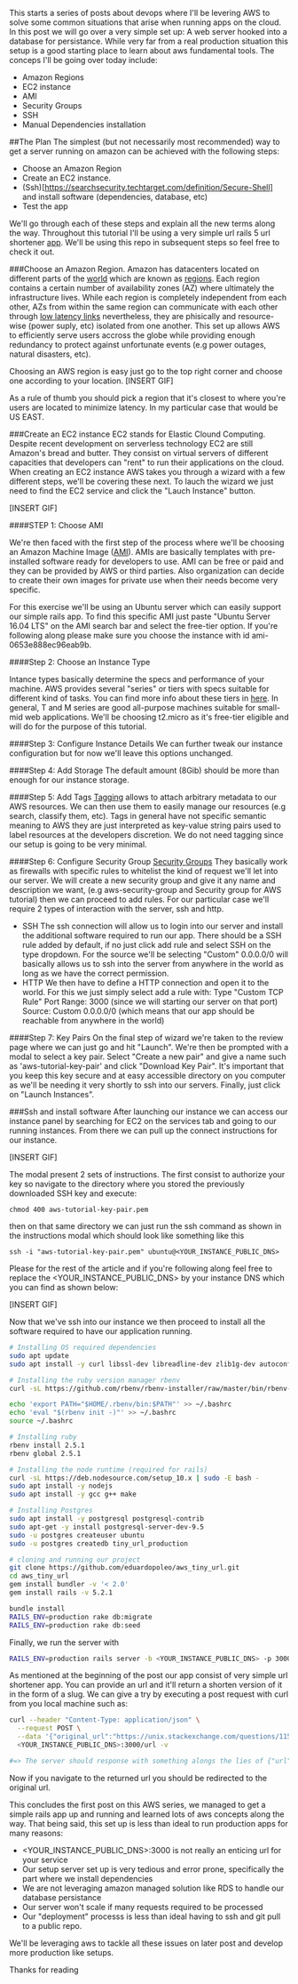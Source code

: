 This starts a series of posts about devops where I'll be levering AWS to solve some common situations that arise when running apps on the cloud. In this post we will go over a very simple set up: A web server hooked into a database for persistance. While very far from a real production situation this setup is a good starting place to learn about aws fundamental tools. The conceps I'll be going over today include:

- Amazon Regions
- EC2 instance
- AMI
- Security Groups
- SSH
- Manual Dependencies installation 


##The Plan
The simplest (but not necessarily most recommended) way to get a server running on amazon can be achieved with the following steps:
- Choose an Amazon Region
- Create an EC2 instance.
- (Ssh)[https://searchsecurity.techtarget.com/definition/Secure-Shell] and install software (dependencies, database, etc)
- Test the app

We'll go through each of these steps and explain all the new terms along the way. Throughout this tutorial I'll be using a very simple url rails 5 url shortener [app](https://github.com/eduardopoleo/aws_tiny_url). We'll be using this repo in subsequent steps so feel free to check it out.

###Choose an Amazon Region.
Amazon has datacenters located on different parts of the [world](https://aws.amazon.com/about-aws/global-infrastructure/) which are known as [regions](https://docs.aws.amazon.com/AWSEC2/latest/UserGuide/using-regions-availability-zones.html). Each region contains a certain number of availability zones (AZ) where ultimately the infrastructure lives. While each region is completely independent from each other, AZs from within the same region can communicate with each other through [low latency links](https://docs.aws.amazon.com/AWSEC2/latest/UserGuide/using-regions-availability-zones.html#concepts-regions-availability-zones) nevertheless, they are phisically and resource-wise (power suply, etc) isolated from one another. This set up allows AWS to efficiently serve users accross the globe while providing enough redundancy to protect against unfortunate events (e.g power outages, natural disasters, etc).

Choosing an AWS region is easy just go to the top right corner and choose one according to your location.
[INSERT GIF]

As a rule of thumb you should pick a region that it's closest to where you're users are located to minimize latency. In my particular case that would be US EAST. 

###Create an EC2 instance
EC2 stands for Elastic Clound Computing. Despite recent development on serverless technology
EC2 are still Amazon's bread and butter. They consist on virtual servers of different capacities that developers can "rent" to run their applications on the cloud. When creating an EC2 instance AWS takes you through a wizard with a few different steps, we'll be covering these next. To lauch the wizard we just need to find the EC2 service and click the "Lauch Instance" button.

[INSERT GIF]

####STEP 1: Choose AMI

We're then faced with the first step of the process where we'll be choosing an Amazon Machine Image ([AMI](https://docs.aws.amazon.com/AWSEC2/latest/UserGuide/AMIs.html)). AMIs are basically templates with pre-installed software ready for developers to use. AMI can be free or paid and they can be provided by AWS or third parties. Also organization can decide to create their own images for private use when their needs become very specific.

For this exercise we'll be using an Ubuntu server which can easily support our simple rails app. To find this specific AMI just paste "Ubuntu Server 16.04 LTS" on the AMI search bar and select the free-tier option. If you're following along please make sure you choose the instance with id ami-0653e888ec96eab9b.

####Step 2: Choose an Instance Type

Intance types basically determine the specs and performance of your machine. AWS provides several "series" or tiers with specs suitable for different kind of tasks. You can find more info about these tiers in [here](https://aws.amazon.com/ec2/instance-types/). In general, T and M series are good all-purpose machines suitable for small-mid web applications. We'll be choosing t2.micro as it's free-tier eligible and will do for the purpose of this tutorial.

####Step 3: Configure Instance Details
We can further tweak our instance configuration but for now we'll leave this options unchanged.

####Step 4: Add Storage
The default amount (8Gib) should be more than enough for our instance storage.

####Step 5: Add Tags
[Tagging](https://docs.aws.amazon.com/AWSEC2/latest/UserGuide/Using_Tags.html?icmpid=doc) allows to attach arbitrary metadata to our AWS resources. We can then use them to easily manage our resources (e.g search, classify them, etc). Tags in general have not specific semantic meaning to AWS they are just interpreted as key-value string pairs used to label resources at the developers discretion. We do not need tagging since our setup is going to be very minimal.

####Step 6: Configure Security Group
[Security Groups](https://docs.aws.amazon.com/AWSEC2/latest/UserGuide/using-network-security.html) They basically work as firewalls with specific rules to whitelist the kind of request we'll let into our server. We will create a new security group and give it any name and description we want, (e.g aws-security-group and Security group for AWS tutorial) then we can proceed to add rules. For our particular case we'll require 2 types of interaction with the server, ssh and http. 
- SSH 
The ssh connection will allow us to login into our server and install the additional software required to run our app. There should be a SSH rule added by default, if no just click add rule and select SSH on the type dropdown. For the source we'll be selecting "Custom" 0.0.0.0/0 will basically allows us to ssh into the server from anywhere in the world as long as we have the correct permission.
- HTTP
We then have to define a HTTP connection and open it to the world. For this we just simply select add a rule with: 
Type "Custom TCP Rule"
Port Range: 3000 (since we will starting our server on that port)
Source: Custom 0.0.0.0/0 (which means that our app should be reachable from anywhere in the world)

####Step 7: Key Pairs
On the final step of wizard we're taken to the review page where we can just go and hit "Launch". We're then be prompted with a modal to select a key pair. Select "Create a new pair" and give a name such as 'aws-tutorial-key-pair' and click "Download Key Pair". It's important that you keep this key secure and at easy accessible directory on you computer as we'll be needing it very shortly to ssh into our servers. Finally, just click on "Launch Instances".

###Ssh and install software
After launching our instance we can access our instance panel by searching for EC2 on the services tab and going to our running instances. From there we can pull up the connect instructions for our instance.

[INSERT GIF]

The modal present 2 sets of instructions. The first consist to authorize your key so navigate to the directory where you stored the previously downloaded SSH key and execute:

`chmod 400 aws-tutorial-key-pair.pem`

then on that same directory we can just run the ssh command as shown in the instructions modal which should look like something like this

`ssh -i "aws-tutorial-key-pair.pem" ubuntu@<YOUR_INSTANCE_PUBLIC_DNS>`

Please for the rest of the article and if you're following along feel free to replace the <YOUR_INSTANCE_PUBLIC_DNS> by your instance DNS which you can find as shown below:

[INSERT GIF]

Now that we've ssh into our instance we then proceed to install all the software required to have our application running.

```bash
# Installing OS required dependencies
sudo apt update
sudo apt install -y curl libssl-dev libreadline-dev zlib1g-dev autoconf bison build-essential libyaml-dev libreadline-dev libncurses5-dev libffi-dev libgdbm-dev

# Installing the ruby version manager rbenv 
curl -sL https://github.com/rbenv/rbenv-installer/raw/master/bin/rbenv-installer | bash -

echo 'export PATH="$HOME/.rbenv/bin:$PATH"' >> ~/.bashrc
echo 'eval "$(rbenv init -)"' >> ~/.bashrc
source ~/.bashrc

# Installing ruby
rbenv install 2.5.1
rbenv global 2.5.1

# Installing the node runtime (required for rails)
curl -sL https://deb.nodesource.com/setup_10.x | sudo -E bash -
sudo apt install -y nodejs
sudo apt install -y gcc g++ make

# Installing Postgres
sudo apt install -y postgresql postgresql-contrib
sudo apt-get -y install postgresql-server-dev-9.5
sudo -u postgres createuser ubuntu
sudo -u postgres createdb tiny_url_production

# cloning and running our project
git clone https://github.com/eduardopoleo/aws_tiny_url.git
cd aws_tiny_url
gem install bundler -v '< 2.0'
gem install rails -v 5.2.1

bundle install
RAILS_ENV=production rake db:migrate
RAILS_ENV=production rake db:seed
```

Finally, we run the server with 

```bash
RAILS_ENV=production rails server -b <YOUR_INSTANCE_PUBLIC_DNS> -p 3000
```

As mentioned at the beginning of the post our app consist of very simple url shortener app. You can provide an url and it'll return a shorten version of it in the form of a slug. We can give a try by executing a post request with curl from you local machine such as:

```bash
curl --header "Content-Type: application/json" \
  --request POST \
  --data '{"original_url":"https://unix.stackexchange.com/questions/115838/what-is-the-right-file-permission-for-a-pem-file-to-ssh-and-scp"}' \
  <YOUR_INSTANCE_PUBLIC_DNS>:3000/url -v

#=> The server should response with something alongs the lies of {"url":"<YOUR_INSTANCE_PUBLIC_DNS>:3000/784b81d"}
```

Now if you navigate to the returned url you should be redirected to the original url.

This concludes the first post on this AWS series, we managed to get a simple rails app up and running and learned lots of aws concepts along the way. That being said, this set up is less than ideal to run production apps for many reasons:

- <YOUR_INSTANCE_PUBLIC_DNS>:3000 is not really an enticing url for your service
- Our setup server set up is very tedious and error prone, specifically the part where we install dependencies
- We are not leveraging amazon managed solution like RDS to handle our database persistance
- Our server won't scale if many requests required to be processed 
- Our "deployment" processs is less than ideal having to ssh and git pull to a public repo.

We'll be leveraging aws to tackle all these issues on later post and develop more production like setups.

Thanks for reading
